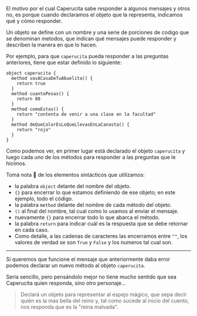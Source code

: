 El motivo por el cual Caperucita sabe responder a algunos mensajes y otros no, es porque cuando declaramos el objeto que la representa, indicamos qué y cómo responder.

Un objeto se define con un nombre y una serie de porciones de codigo que se denominan metodos, que indican qué mensajes puede responder y describen la manera en que lo hacen.

Por ejemplo, para que `caperucita` pueda responder a las preguntas anteriores, tiene que estar definido lo siguiente:

```wollok
object caperucita {
  method vasACasaDeTuAbuelita() {
    return true
  }
  method cuantoPesas() {
    return 80 
  }
  method comoEstas() {
    return "contenta de venir a una clase en la facultad"
  }
  method deQueColorEsLoQueLlevasEnLaCanasta() {
    return "rojo" 
  }
}
```

Como podemos ver, en primer lugar está declarado el objeto `caperucita` y luego cada uno de los métodos para responder a las preguntas que le hicimos.

Tomá nota :memo: de los elementos sintácticos que utilizamos:

* la palabra `object` delante del nombre del objeto.
* `{}` para encerrar lo que estamos definiendo de ese objeto; en este ejemplo, todo el código.
* la palabra `method` delante del nombre de cada método del objeto.
* `()` al final del nombre, tal cual como lo usamos al enviar el mensaje.
* nuevamente `{}` para encerrar todo lo que abarca el método.
* la palabra `return` para indicar cuál es la respuesta que se debe retornar en cada caso.
* Como detalle, a las cadenas de caracteres las encerramos entre `""`, los valores de verdad se son `True` y `False` y los numeros tal cual son.
 
___

Si queremos que funcione el mensaje que anteriormente daba error podemos declarar un nuevo método al objeto `caperucita`. 

Sería sencillo, pero pensándolo mejor no tiene mucho sentido que sea Caperucita quien responda, sino otro personaje...  

> Declará un objeto para representar al espejo mágico, que sepa decir quién es la mas bella del reino y, tal como sucede al inicio del cuento, nos responda que es la "reina malvada".
